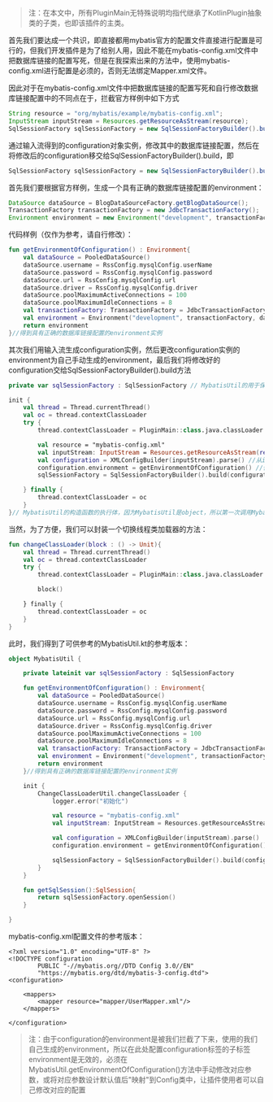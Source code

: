 > 注：在本文中，所有PluginMain无特殊说明均指代继承了KotlinPlugin抽象类的子类，也即该插件的主类。

首先我们要达成一个共识，即直接都用mybatis官方的配置文件直接进行配置是可行的，但我们开发插件是为了给别人用，因此不能在mybatis-config.xml文件中把数据库链接的配置写死，但是在我探索出来的方法中，使用mybatis-config.xml进行配置是必须的，否则无法绑定Mapper.xml文件。



因此对于在mybatis-config.xml文件中把数据库链接的配置写死和自行修改数据库链接配置中的不同点在于，拦截官方样例中如下方式

```java
String resource = "org/mybatis/example/mybatis-config.xml";
InputStream inputStream = Resources.getResourceAsStream(resource);
SqlSessionFactory sqlSessionFactory = new SqlSessionFactoryBuilder().build(inputStream);
```

通过输入流得到的configuration对象实例，修改其中的数据库链接配置，然后在将修改后的configuration移交给SqlSessionFactoryBuilder().build，即

```java
SqlSessionFactory sqlSessionFactory = new SqlSessionFactoryBuilder().build(configuration);
```



首先我们要根据官方样例，生成一个具有正确的数据库链接配置的environment：

```java
DataSource dataSource = BlogDataSourceFactory.getBlogDataSource();
TransactionFactory transactionFactory = new JdbcTransactionFactory();
Environment environment = new Environment("development", transactionFactory, dataSource);
```



代码样例（仅作为参考，请自行修改）：

```kotlin
fun getEnvironmentOfConfiguration() : Environment{
    val dataSource = PooledDataSource()
    dataSource.username = RssConfig.mysqlConfig.userName
    dataSource.password = RssConfig.mysqlConfig.password
    dataSource.url = RssConfig.mysqlConfig.url
    dataSource.driver = RssConfig.mysqlConfig.driver
    dataSource.poolMaximumActiveConnections = 100
    dataSource.poolMaximumIdleConnections = 8
    val transactionFactory: TransactionFactory = JdbcTransactionFactory()
    val environment = Environment("development", transactionFactory, dataSource)
    return environment
}//得到具有正确的数据库链接配置的environment实例
```



其次我们用输入流生成configuration实例，然后更改configuration实例的environment为自己手动生成的environment，最后我们将修改好的configuration交给SqlSessionFactoryBuilder().build方法

```kotlin
private var sqlSessionFactory : SqlSessionFactory // MybatisUtil的用于保存全局唯一sqlSessionFactory的变量
```

```kotlin
init {
    val thread = Thread.currentThread()
    val oc = thread.contextClassLoader
    try {
        thread.contextClassLoader = PluginMain::class.java.classLoader //此处切换类加载器是为了正确加载resource中的所有xml配置文件，包括Mapper.xml

        val resource = "mybatis-config.xml"
        val inputStream: InputStream = Resources.getResourceAsStream(resource)!! //TODO 此处强制转为非空，因为mybatis-config.xml文件是存在的，以及类加载器是正常的，我们确定可以读取到该配置文件
        val configuration = XMLConfigBuilder(inputStream).parse() //从inputStream流生成configuration实例
        configuration.environment = getEnvironmentOfConfiguration() //修改configuration的environment的值为自己需要的值
        sqlSessionFactory = SqlSessionFactoryBuilder().build(configuration)

    } finally {
        thread.contextClassLoader = oc
    }
}// MybatisUtil的构造函数的执行体，因为MybatisUtil是object，所以第一次调用MybatisUtil时会自动调用该段代码
```



当然，为了方便，我们可以封装一个切换线程类加载器的方法：

```kotlin
fun changeClassLoader(block : () -> Unit){
    val thread = Thread.currentThread()
    val oc = thread.contextClassLoader
    try {
        thread.contextClassLoader = PluginMain::class.java.classLoader

        block()

    } finally {
        thread.contextClassLoader = oc
    }
}
```



此时，我们得到了可供参考的MybatisUtil.kt的参考版本：

```kotlin
object MybatisUtil {

    private lateinit var sqlSessionFactory : SqlSessionFactory

    fun getEnvironmentOfConfiguration() : Environment{
        val dataSource = PooledDataSource()
        dataSource.username = RssConfig.mysqlConfig.userName
        dataSource.password = RssConfig.mysqlConfig.password
        dataSource.url = RssConfig.mysqlConfig.url
        dataSource.driver = RssConfig.mysqlConfig.driver
        dataSource.poolMaximumActiveConnections = 100
        dataSource.poolMaximumIdleConnections = 8
        val transactionFactory: TransactionFactory = JdbcTransactionFactory()
        val environment = Environment("development", transactionFactory, dataSource)
        return environment
    }//得到具有正确的数据库链接配置的environment实例

    init {
        ChangeClassLoaderUtil.changeClassLoader {
            logger.error("初始化")

            val resource = "mybatis-config.xml"
            val inputStream: InputStream = Resources.getResourceAsStream(resource)!!//TODO 此处强制转为非空，因为mybatis-config.xml文件是存在的，以及类加载器是正常的

            val configuration = XMLConfigBuilder(inputStream).parse()
            configuration.environment = getEnvironmentOfConfiguration()

            sqlSessionFactory = SqlSessionFactoryBuilder().build(configuration)
        }
    }

    fun getSqlSession():SqlSession{
        return sqlSessionFactory.openSession()
    }

}
```

mybatis-config.xml配置文件的参考版本：

```
<?xml version="1.0" encoding="UTF-8" ?>
<!DOCTYPE configuration
        PUBLIC "-//mybatis.org//DTD Config 3.0//EN"
        "https://mybatis.org/dtd/mybatis-3-config.dtd">
<configuration>

    <mappers>
        <mapper resource="mapper/UserMapper.xml"/>
    </mappers>

</configuration>
```

>注：由于configuration的environment是被我们拦截了下来，使用的我们自己生成的environment，所以在此处配置configuration标签的子标签environment是无效的，必须在MybatisUtil.getEnvironmentOfConfiguration()方法中手动修改对应参数，或将对应参数设计默认值后"映射"到Config类中，让插件使用者可以自己修改对应的配置
